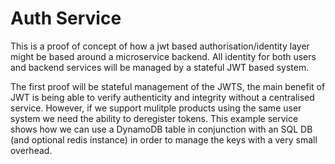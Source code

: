 # Auth Service

This is a proof of concept of how a jwt based authorisation/identity layer might be based around a microservice backend. All identity for both users and backend services will be managed by a stateful JWT based system.

The first proof will be stateful management of the JWTS, the main benefit of JWT is being able to verify authenticity and integrity without a centralised service. However, if we support mulitple products using the same user system we need the ability to deregister tokens. This example service shows how we can use a DynamoDB table in conjunction with an SQL DB (and optional redis instance) in order to manage the keys with a very small overhead.
